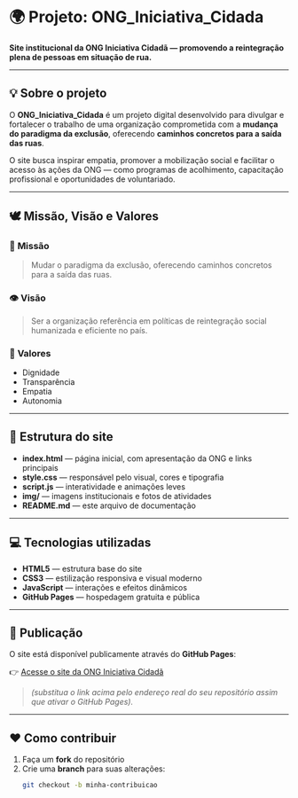 # 🌍 Projeto: ONG_Iniciativa_Cidada

**Site institucional da ONG Iniciativa Cidadã — promovendo a reintegração plena de pessoas em situação de rua.**

---

## 💡 Sobre o projeto

O **ONG_Iniciativa_Cidada** é um projeto digital desenvolvido para divulgar e fortalecer o trabalho de uma organização comprometida com a **mudança do paradigma da exclusão**, oferecendo **caminhos concretos para a saída das ruas**.  

O site busca inspirar empatia, promover a mobilização social e facilitar o acesso às ações da ONG — como programas de acolhimento, capacitação profissional e oportunidades de voluntariado.

---

## 🕊️ Missão, Visão e Valores

### 🎯 **Missão**
> Mudar o paradigma da exclusão, oferecendo caminhos concretos para a saída das ruas.

### 👁️ **Visão**
> Ser a organização referência em políticas de reintegração social humanizada e eficiente no país.

### 💎 **Valores**
- Dignidade  
- Transparência  
- Empatia  
- Autonomia

---

## 🧱 Estrutura do site

- **index.html** — página inicial, com apresentação da ONG e links principais  
- **style.css** — responsável pelo visual, cores e tipografia  
- **script.js** — interatividade e animações leves  
- **img/** — imagens institucionais e fotos de atividades  
- **README.md** — este arquivo de documentação  

---

## 💻 Tecnologias utilizadas

- **HTML5** — estrutura base do site  
- **CSS3** — estilização responsiva e visual moderno  
- **JavaScript** — interações e efeitos dinâmicos  
- **GitHub Pages** — hospedagem gratuita e pública  

---

## 🚀 Publicação

O site está disponível publicamente através do **GitHub Pages**:

👉 [Acesse o site da ONG Iniciativa Cidadã](https://github.com/aureliocunha/ONG_Iniciativa_Cidada.git)

> *(substitua o link acima pelo endereço real do seu repositório assim que ativar o GitHub Pages).*

---

## ❤️ Como contribuir

1. Faça um **fork** do repositório  
2. Crie uma **branch** para suas alterações:
   ```bash
   git checkout -b minha-contribuicao
